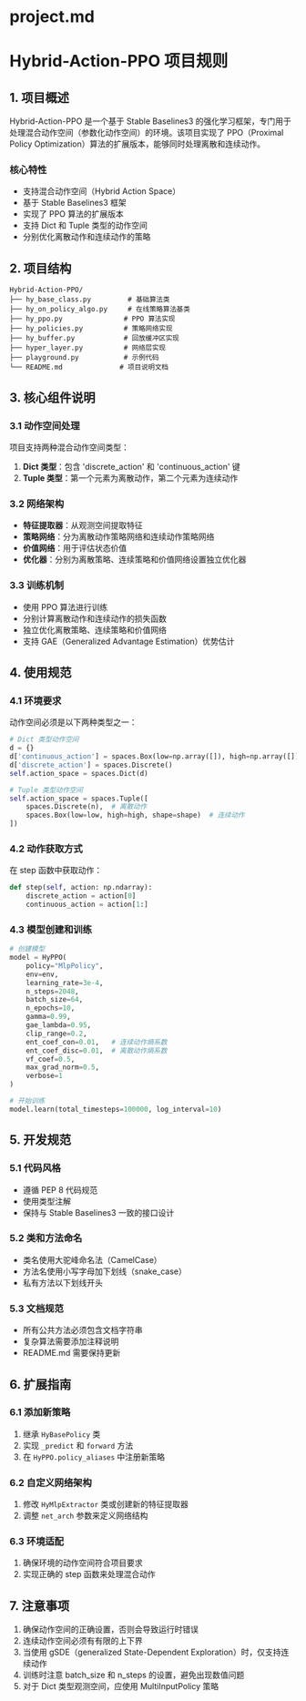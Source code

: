 # project.md

# Hybrid-Action-PPO 项目规则

## 1. 项目概述

Hybrid-Action-PPO 是一个基于 Stable Baselines3 的强化学习框架，专门用于处理混合动作空间（参数化动作空间）的环境。该项目实现了 PPO（Proximal Policy Optimization）算法的扩展版本，能够同时处理离散和连续动作。

### 核心特性
- 支持混合动作空间（Hybrid Action Space）
- 基于 Stable Baselines3 框架
- 实现了 PPO 算法的扩展版本
- 支持 Dict 和 Tuple 类型的动作空间
- 分别优化离散动作和连续动作的策略

## 2. 项目结构

```
Hybrid-Action-PPO/
├── hy_base_class.py         # 基础算法类
├── hy_on_policy_algo.py     # 在线策略算法基类
├── hy_ppo.py               # PPO 算法实现
├── hy_policies.py          # 策略网络实现
├── hy_buffer.py            # 回放缓冲区实现
├── hyper_layer.py          # 网络层实现
├── playground.py           # 示例代码
└── README.md              # 项目说明文档
```

## 3. 核心组件说明

### 3.1 动作空间处理
项目支持两种混合动作空间类型：
1. **Dict 类型**：包含 'discrete_action' 和 'continuous_action' 键
2. **Tuple 类型**：第一个元素为离散动作，第二个元素为连续动作

### 3.2 网络架构
- **特征提取器**：从观测空间提取特征
- **策略网络**：分为离散动作策略网络和连续动作策略网络
- **价值网络**：用于评估状态价值
- **优化器**：分别为离散策略、连续策略和价值网络设置独立优化器

### 3.3 训练机制
- 使用 PPO 算法进行训练
- 分别计算离散动作和连续动作的损失函数
- 独立优化离散策略、连续策略和价值网络
- 支持 GAE（Generalized Advantage Estimation）优势估计

## 4. 使用规范

### 4.1 环境要求
动作空间必须是以下两种类型之一：
```python
# Dict 类型动作空间
d = {}
d['continuous_action'] = spaces.Box(low=np.array([]), high=np.array([]), shape=(), dtype=np.float64)
d['discrete_action'] = spaces.Discrete()
self.action_space = spaces.Dict(d)

# Tuple 类型动作空间
self.action_space = spaces.Tuple([
    spaces.Discrete(n),  # 离散动作
    spaces.Box(low=low, high=high, shape=shape)  # 连续动作
])
```

### 4.2 动作获取方式
在 step 函数中获取动作：
```python
def step(self, action: np.ndarray):
    discrete_action = action[0]
    continuous_action = action[1:]
```

### 4.3 模型创建和训练
```python
# 创建模型
model = HyPPO(
    policy="MlpPolicy",
    env=env,
    learning_rate=3e-4,
    n_steps=2048,
    batch_size=64,
    n_epochs=10,
    gamma=0.99,
    gae_lambda=0.95,
    clip_range=0.2,
    ent_coef_con=0.01,   # 连续动作熵系数
    ent_coef_disc=0.01,  # 离散动作熵系数
    vf_coef=0.5,
    max_grad_norm=0.5,
    verbose=1
)

# 开始训练
model.learn(total_timesteps=100000, log_interval=10)
```

## 5. 开发规范

### 5.1 代码风格
- 遵循 PEP 8 代码规范
- 使用类型注解
- 保持与 Stable Baselines3 一致的接口设计

### 5.2 类和方法命名
- 类名使用大驼峰命名法（CamelCase）
- 方法名使用小写字母加下划线（snake_case）
- 私有方法以下划线开头

### 5.3 文档规范
- 所有公共方法必须包含文档字符串
- 复杂算法需要添加注释说明
- README.md 需要保持更新

## 6. 扩展指南

### 6.1 添加新策略
1. 继承 `HyBasePolicy` 类
2. 实现 `_predict` 和 `forward` 方法
3. 在 `HyPPO.policy_aliases` 中注册新策略

### 6.2 自定义网络架构
1. 修改 `HyMlpExtractor` 类或创建新的特征提取器
2. 调整 `net_arch` 参数来定义网络结构

### 6.3 环境适配
1. 确保环境的动作空间符合项目要求
2. 实现正确的 step 函数来处理混合动作

## 7. 注意事项

1. 确保动作空间的正确设置，否则会导致运行时错误
2. 连续动作空间必须有有限的上下界
3. 当使用 gSDE（generalized State-Dependent Exploration）时，仅支持连续动作
4. 训练时注意 batch_size 和 n_steps 的设置，避免出现数值问题
5. 对于 Dict 类型观测空间，应使用 MultiInputPolicy 策略
